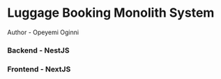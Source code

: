 # Luggage Booking Monolith System

Author - Opeyemi Oginni

### Backend - NestJS

### Frontend - NextJS